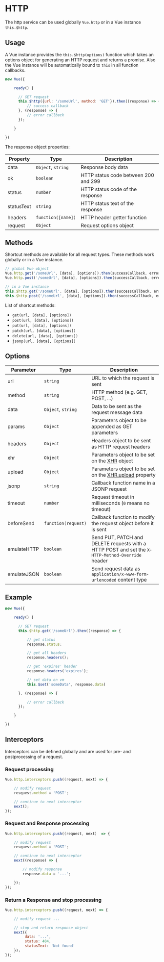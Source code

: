# HTTP

The http service can be used globally `Vue.http` or in a Vue instance `this.$http`.

## Usage

A Vue instance provides the `this.$http(options)` function which takes an options object for generating an HTTP request and returns a promise. Also the Vue instance will be automatically bound to `this` in all function callbacks.

```js
new Vue({

    ready() {

      // GET request
      this.$http({url: '/someUrl', method: 'GET'}).then((response) => {
          // success callback
      }, (response) => {
          // error callback
      });

    }

})
```

The response object properties:

Property | Type | Description
-------- | ---- | -----------
data | `Object`, `string` | Response body data
ok | `boolean` | HTTP status code between 200 and 299
status | `number` | HTTP status code of the response
statusText | `string` | HTTP status text of the response
headers | `function([name])` | HTTP header getter function
request | `Object` | Request options object

## Methods

Shortcut methods are available for all request types. These methods work globally or in a Vue instance.

```js
// global Vue object
Vue.http.get('/someUrl', [data], [options]).then(successCallback, errorCallback);
Vue.http.post('/someUrl', [data], [options]).then(successCallback, errorCallback);

// in a Vue instance
this.$http.get('/someUrl', [data], [options]).then(successCallback, errorCallback);
this.$http.post('/someUrl', [data], [options]).then(successCallback, errorCallback);
```
List of shortcut methods:

* `get(url, [data], [options])`
* `post(url, [data], [options])`
* `put(url, [data], [options])`
* `patch(url, [data], [options])`
* `delete(url, [data], [options])`
* `jsonp(url, [data], [options])`

## Options

Parameter | Type | Description
--------- | ---- | -----------
url | `string` | URL to which the request is sent
method | `string` | HTTP method (e.g. GET, POST, ...)
data | `Object`, `string` | Data to be sent as the request message data
params | `Object` | Parameters object to be appended as GET parameters
headers | `Object` | Headers object to be sent as HTTP request headers
xhr | `Object` | Parameters object to be set on the [XHR](https://developer.mozilla.org/en-US/docs/Web/API/XMLHttpRequest) object
upload | `Object` | Parameters object to be set on the [XHR.upload](https://developer.mozilla.org/en-US/docs/Web/API/XMLHttpRequest/upload) property
jsonp | `string` | Callback function name in a JSONP request
timeout | `number` | Request timeout in milliseconds (`0` means no timeout)
beforeSend | `function(request)` | Callback function to modify the request object before it is sent
emulateHTTP | `boolean` | Send PUT, PATCH and DELETE requests with a HTTP POST and set the `X-HTTP-Method-Override` header
emulateJSON | `boolean` | Send request data as `application/x-www-form-urlencoded` content type

## Example

```js
new Vue({

    ready() {

      // GET request
      this.$http.get('/someUrl').then((response) => {

          // get status
          response.status;

          // get all headers
          response.headers();

          // get 'expires' header
          response.headers('expires');

          // set data on vm
          this.$set('someData', response.data)

      }, (response) => {

          // error callback
      });

    }

})
```

## Interceptors

Interceptors can be defined globally and are used for pre- and postprocessing of a request.

### Request processing
```js
Vue.http.interceptors.push((request, next) => {

    // modify request
    resquest.method = 'POST';

    // continue to next interceptor
    next();
});
```

### Request and Response processing
```js
Vue.http.interceptors.push((request, next)  => {

    // modify request
    resquest.method = 'POST';

    // continue to next interceptor
    next((response) => {

        // modify response
        response.data = '...';

    });
});
```

### Return a Response and stop processing
```js
Vue.http.interceptors.push((request, next) => {

    // modify request ...

    // stop and return response object
    next({
         data: '...',
         status: 404,
         statusText: 'Not found'
    });
});
```
